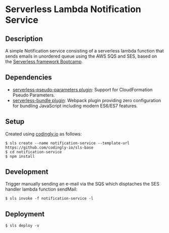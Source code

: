 # Serverless Lambda Notification Service

## Description
A simple Notification service consisting of a serverless lambda function that sends emails in unordered queue using the AWS SQS and SES, based on the [Serverless framework Bootcamp](https://www.udemy.com/course/serverless-framework/).

## Dependencies
* [serverless-pseudo-parameters plugin](https://www.npmjs.com/package/serverless-pseudo-parameters): Support for CloudFormation Pseudo Parameters.
* [serverless-bundle plugin](https://www.npmjs.com/package/serverless-pseudo-parameters): Webpack plugin providing zero configuration for bundling JavaScript including modern ES6/ES7 features.

## Setup
Created using [codingly.io](https://github.com/codingly-io/sls-base) as follows:

```shell
$ sls create --name notification-service --template-url https://github.com/codingly-io/sls-base
$ cd notification-service
$ npm install
```

## Development
Trigger manually sending an e-mail via the SQS which disptaches the SES handler lambda function sendMail:

```shell
$ sls invoke -f notification-service -l
```

## Deployment
```shell
$ sls deploy -v
```